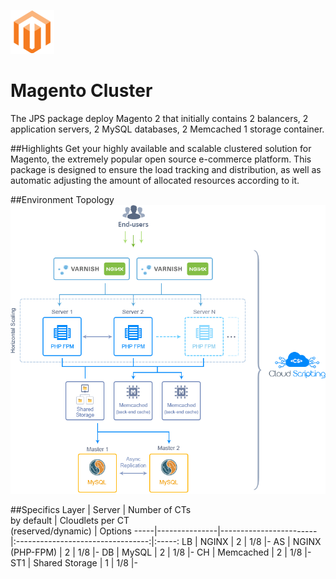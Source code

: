 ![Magento Cluster](/images/magento.png)
# Magento Cluster
The JPS package deploy Magento 2 that initially contains 2 balancers, 2 application servers, 2 MySQL databases, 2 Memcached 1 storage container.

##Highlights
Get your highly available and scalable clustered solution for Magento, the extremely popular open source e-commerce platform. This package is designed to ensure the load tracking and distribution, as well as automatic adjusting the amount of allocated resources according to it.

##Environment Topology
![Cluster Topology](images/topology.png)

##Specifics
 Layer | Server          | Number of CTs <br/> by default | Cloudlets per CT <br/> (reserved/dynamic) | Options
-----|---------------|------------------------|:---------------------------------:|:-----:
LB   |      NGINX      | 2 | 1/8 |-
AS   | NGINX (PHP-FPM) | 2 | 1/8 |-
DB   |      MySQL      | 2 | 1/8 |-
CH   |     Memcached   | 2 | 1/8 |-
ST1   |  Shared Storage | 1 | 1/8 |-

